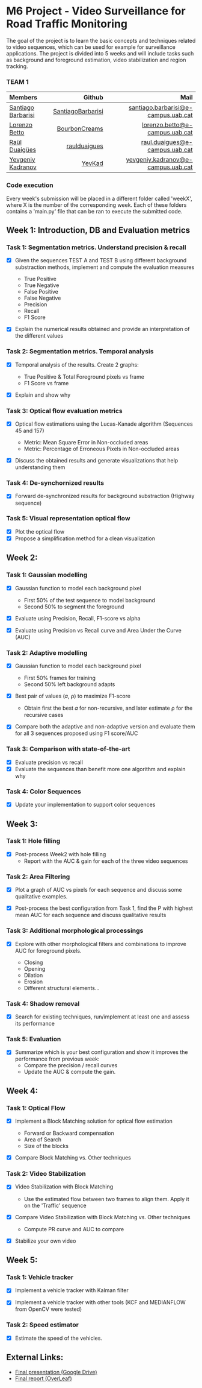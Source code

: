 # M6 Project - Video Surveillance for Road Traffic Monitoring

The goal of the project is to learn the basic concepts and techniques related to video sequences, which can be used for example for surveillance applications. The project is divided into 5 weeks and will include tasks such as background and foreground estimation, video stabilization and region tracking.

### **TEAM 1**

| Members     | Github | Mail |
| :---      | ---:       | ---: |
| [Santiago Barbarisi](https://www.linkedin.com/in/santiago-barbarisi-abb79787/) |[SantiagoBarbarisi](https://github.com/SantiagoBarbarisi)| santiago.barbarisi@e-campus.uab.cat |
| [Lorenzo Betto](https://www.linkedin.com/in/lorenzo-betto/) |[BourbonCreams](https://github.com/BourbonCreams)|   lorenzo.betto@e-campus.uab.cat  |
| [Raül Duaigües](https://www.linkedin.com/in/ra%C3%BCl-duaig%C3%BCes-84943b103/) |[raulduaigues](https://github.com/raulduaigues)|    raul.duaigues@e-campus.uab.cat  |
| [Yevgeniy Kadranov](https://www.linkedin.com/in/yevkad/)|[YevKad](https://github.com/YevKad)|   yevgeniy.kadranov@e-campus.uab.cat   |



### Code execution

Every week's submission will be placed in a different folder called 'weekX', where X is the number of the corresponding week. Each of these folders contains a 'main.py' file that can be ran to execute the submitted code.


## Week 1: Introduction, DB and Evaluation metrics

### Task 1: Segmentation metrics. Understand precision & recall

- [X] Given the sequences TEST A and TEST B using different background substraction methods, implement and compute the evaluation measures 
    - True Positive
    - True Negative
    - False Positive
    - False Negative
    - Precision
    - Recall
    - F1 Score
    
- [X] Explain the numerical results obtained and provide an interpretation of the different values

### Task 2: Segmentation metrics. Temporal analysis
- [X] Temporal analysis of the results. Create 2 graphs:

    - True Positive & Total Foreground pixels vs frame 
    - F1 Score vs frame
    
<!-- <p align="center">
<img src="https://github.com/mcv-m6-video/mcv-m6-2018-team1/blob/master/week1/TotalFG.png" width="500"/>
</p> -->

<!--  <p align="center">
<img src="https://github.com/mcv-m6-video/mcv-m6-2018-team1/blob/master/week1/F1_2.png" width="500"/>
</p> -->

- [X] Explain and show why
        
### Task 3: Optical flow evaluation metrics
- [X] Optical flow estimations using the Lucas-Kanade algorithm (Sequences 45 and 157)
    - Metric: Mean Square Error in Non-occluded areas
    - Metric: Percentage of Erroneous Pixels in Non-occluded areas
    
- [X] Discuss the obtained results and generate visualizations that help understanding them

### Task 4: De-synchornized results

- [X] Forward de-synchronized results for background substraction (Highway sequence)

<!-- <p align="center">
<img src="https://github.com/mcv-m6-video/mcv-m6-2018-team1/blob/master/week1/Des_TestA.png" width="500"/>
</p> -->

<!-- <p align="center">
<img src="https://github.com/mcv-m6-video/mcv-m6-2018-team1/blob/master/week1/Des_TestB.png" width="500"/>
</p> -->

### Task 5: Visual representation optical flow

- [X] Plot the optical flow
- [X] Propose a simplification method for a clean visualization

## Week 2:


### Task 1: Gaussian modelling

- [X] Gaussian function to model each background pixel 
    - First 50% of the test sequence to model background
    - Second 50% to segment the foreground
    
- [X] Evaluate using Precision, Recall, F1-score vs alpha
- [X] Evaluate using Precision vs Recall curve and Area Under the Curve (AUC)

### Task 2: Adaptive modelling

- [X] Gaussian function to model each background pixel 
    - First 50% frames for training
    - Second 50% left background adapts
    
- [X] Best pair of values (𝛼, ⍴) to maximize F1-score
    - Obtain first the best 𝛼 for non-recursive, and later estimate ⍴ for the recursive cases
    
- [X] Compare both the adaptive and non-adaptive version and evaluate them for all 3 sequences proposed using F1 score/AUC


### Task 3: Comparison with state-of-the-art

- [X] Evaluate precision vs recall
- [X] Evaluate the sequences than benefit more one algorithm and explain why

### Task 4: Color Sequences
- [X] Update your implementation to support color sequences


## Week 3:


### Task 1: Hole filling

- [X] Post-process Week2 with hole filling
    - Report with the AUC & gain for each of the three video sequences

### Task 2: Area Filtering

- [X] Plot a graph of AUC vs pixels for each sequence and discuss some qualitative examples.

- [X] Post-process the best configuration from Task 1, find the P with highest mean AUC for each sequence and discuss qualitative results

### Task 3: Additional morphological processings

- [X] Explore with other morphological filters and combinations to improve AUC for foreground pixels.

    - Closing
    - Opening
    - Dilation
    - Erosion
    - Different structural elements...

### Task 4: Shadow removal
- [X] Search for existing techniques, run/implement at least one and assess its performance

### Task 5: Evaluation
- [X] Summarize which is your best configuration and show it improves the performance from previous week:
    - Compare the precision / recall curves
    - Update the AUC & compute the gain.



## Week 4:


### Task 1: Optical Flow

- [X] Implement a Block Matching solution for optical flow estimation
    - Forward or Backward compensation
    - Area of Search
    - Size of the blocks

- [X] Compare Block Matching vs. Other techniques

### Task 2: Video Stabilization

- [X] Video Stabilization with Block Matching
    - Use the estimated flow between two frames to align them. Apply it on the 'Traffic' sequence
    
- [X] Compare Video Stabilization with Block Matching vs. Other techniques
    - Compute PR curve and AUC to compare
    
- [X] Stabilize your own video
    




## Week 5:


### Task 1: Vehicle tracker

- [X] Implement a vehicle tracker with Kalman filter

- [X] Implement a vehicle tracker with other tools (KCF and MEDIANFLOW from OpenCV were tested)

### Task 2: Speed estimator

- [X] Estimate the speed of the vehicles.





## External Links:

- <a href="https://drive.google.com/open?id=10gGRAkTmED8FXuEFtYekMw7f72QMubzpMk8xuwhyKJQ">Final presentation (Google Drive) </a>
- <a href="https://www.overleaf.com/read/xgwgswcmsqqg">Final report (OverLeaf) </a>
